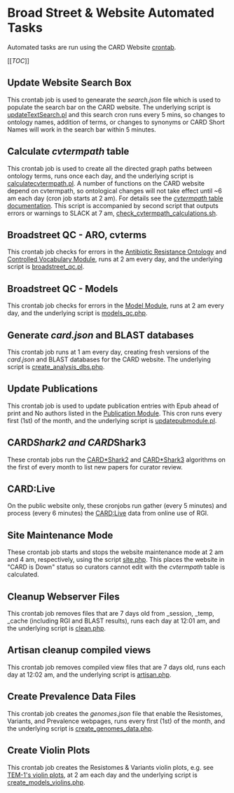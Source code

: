 # Broad Street & Website Automated Tasks

Automated tasks are run using the CARD Website [crontab](https://devcard.mcmaster.ca:8888/root/card-website/-/blob/master/_crons/crontab).

[[_TOC_]]

## Update Website Search Box

This crontab job is used to genearate the *search.json* file which is used to populate the search bar on the CARD website. The underlying script is [updateTextSearch.pl](https://devcard.mcmaster.ca:8888/root/card-website/-/blob/master/_scripts/ontology_search/updateTextSearch.pl) and this search cron runs every 5 mins, so changes to ontology names, addition of terms, or changes to synonyms or CARD Short Names will work in the search bar within 5 minutes.

## Calculate *cvtermpath* table

This crontab job is used to create all the directed graph paths between ontology terms, runs once each day, and the underlying script is [calculatecvtermpath.pl](https://devcard.mcmaster.ca:8888/root/card-website/-/blob/master/_scripts/calculate_cvtermpath/calculatecvtermpath.pl). A number of functions on the CARD website depend on cvtermpath, so ontological changes will not take effect until ~6 am each day (cron job starts at 2 am). For details see the [*cvtermpath* table documentation](/database_modules/controlled_vocabulary_module.md). This script is accompanied by second script that outputs errors or warnings to SLACK at 7 am, [check_cvtermpath_calculations.sh](https://devcard.mcmaster.ca:8888/root/card-website/-/blob/master/_scripts/calculate_cvtermpath/check_cvtermpath_calculations.sh).

## Broadstreet QC - ARO, cvterms

This crontab job checks for errors in the [Antibiotic Resistance Ontology](/ontologies/antibiotic_resistance_ontology.md) and [Controlled Vocabulary Module](/database_modules/controlled_vocabulary_module.md), runs at 2 am every day, and the underlying script is [broadstreet_qc.pl](https://devcard.mcmaster.ca:8888/root/card-website/-/blob/master/_scripts/quality_control/broadstreet_qc.pl).

## Broadstreet QC - Models

This crontab job checks for errors in the [Model Module](/database_modules/model_module.md), runs at 2 am every day, and the underlying script is [models_qc.php](https://devcard.mcmaster.ca:8888/root/card-website/-/blob/master/_scripts/quality_control/models_qc.php).

## Generate *card.json* and BLAST databases

This crontab job runs at 1 am every day, creating fresh versions of the *card.json* and BLAST databases for the CARD website. The underlying script is [create_analysis_dbs.php](https://devcard.mcmaster.ca:8888/root/card-website/-/blob/master/_scripts/generate_analysis_databases/create_analysis_dbs.php).

## Update Publications

This crontab job is used to update publication entries with Epub ahead of print and No authors listed in the [Publication Module](publication_module.md). This cron runs every first (1st) of the month, and the underlying script is [updatepubmodule.pl](https://devcard.mcmaster.ca:8888/root/card-website/-/blob/master/_scripts/pub_module/updatepubmodule.pl).

## CARD*Shark2 and CARD*Shark3

These crontab jobs run the [CARD*Shark2](https://devcard.mcmaster.ca:8888/sharmaan/CARDshark2) and [CARD*Shark3](https://devcard.mcmaster.ca:8888/arman/cardshark3) algorithms on the first of every month to list new papers for curator review.

## CARD:Live

On the public website only, these cronjobs run gather (every 5 minutes) and process (every 6 minutes) the [CARD:Live](https://card.mcmaster.ca/live) data from online use of RGI.

## Site Maintenance Mode

These crontab job starts and stops the website maintenance mode at 2 am and 4 am, respectively, using the script [site.php](https://devcard.mcmaster.ca:8888/root/card-website/-/blob/master/_scripts/maintenance/site.php). This places the website in "CARD is Down" status so curators cannot edit with the *cvtermpath* table is calculated.

## Cleanup Webserver Files

This crontab job removes files that are 7 days old from _session, _temp, _cache (including RGI and BLAST results), runs each day at 12:01 am, and the underlying script is [clean.php](https://devcard.mcmaster.ca:8888/root/card-website/-/blob/master/_scripts/cleanup/clean.php). 

## Artisan cleanup compiled views

This crontab job removes compiled view files that are 7 days old, runs each day at 12:02 am, and the underlying script is [artisan.php](https://devcard.mcmaster.ca:8888/root/card-website/-/blob/master/_scripts/cleanup/artisan.php). 

## Create Prevalence Data Files

This crontab job creates the *genomes.json* file that enable the Resistomes, Variants, and Prevalence webpages, runs every first (1st) of the month, and the underlying script is [create_genomes_data.php](https://devcard.mcmaster.ca:8888/root/card-website/-/blob/master/_scripts/generate_prevalence_data/create_genomes_data.php). 

## Create Violin Plots

This crontab job creates the Resistomes & Variants violin plots, e.g. see [TEM-1's violin plots](https://devcard.mcmaster.ca/prevalence/355), at 2 am each day and the underlying script is [create_models_violins.php](https://devcard.mcmaster.ca:8888/root/card-website/-/blob/master/_scripts/generate_prevalence_data/create_models_violins.php). 


